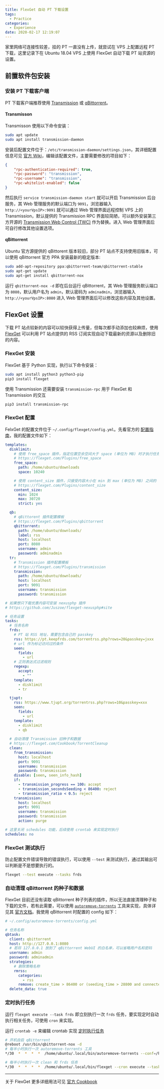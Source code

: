 ```yaml
---
title: FlexGet 自动 PT 下载设置
tags:
  - Practice
categories:
  - Experience
date: 2020-02-17 12:19:07
---
```


家里网络可连接性较差，挂的 PT 一直没有上传，就尝试在 VPS 上配置远程 PT 下载，这里记录下在 Ubuntu 18.04 VPS 上使用 FlexGet 自动下载 PT 站资源的设置。

<!-- more -->

## 前置软件包安装

### 安装 PT 下载客户端

PT 下载客户端推荐使用 [Transmission](https://transmissionbt.com) 或 [qBittorrent](https://www.qbittorrent.org/download.php)。

#### Transmisson

Transmisson 使用以下命令安装：

```sh
sudo apt update
sudo apt install transmission-daemon
```

安装后配置文件位于：`/etc/transmission-daemon/settings.json`，其详细配置信息可见 [官方 Wiki](https://github.com/transmission/transmission/wiki/Editing-Configuration-Files)，编辑该配置文件，主要需要修改的项目如下：

```json
{
    "rpc-authentication-required": true,
    "rpc-password": "transmission",
    "rpc-username": "transmission",
    "rpc-whitelist-enabled": false
}
```

然后执行 `service transmission-daemon start` 就可以开启 Transmission 后台服务，其 Web 管理服务的默认端口为 `9091`，浏览器输入 `http://<yourVpsIP>:9091` 就可以通过 Web 管理界面远程控制 VPS 上的 Transmission，默认提供的 Transmission RPC 界面较简陋，可以额外安装第三方开源的 [Transmission Web Control (TWC)](https://github.com/ronggang/transmission-web-control) 作为替换。进入 Web 管理界面后可自行修改其他设置选项。

#### qBittorrent

Ubuntu 官方源提供的 qBittorent 版本较旧，部分 PT 站点不支持使用旧版本，可以使用 qBittorrent 官方 PPA 安装最新的稳定版本:

```sh
sudo add-apt-repository ppa:qbittorrent-team/qbittorrent-stable
sudo apt-get update
sudo apt-get install qbittorrent-nox
```

运行 `qbittorrent-nox -d` 即在后台运行 qBittorrent，其 Web 管理服务默认端口为 `8080`，默认用户名为 `admin`，默认密码为 `adminadmin`，浏览器输入 `http://<yourVpsIP>:8080` 进入 Web 管理界面后可以修改这些内容及其他设置。

## FlexGet 设置

下载 PT 站点较新的内容可以较快获得上传量，但每次都手动添加也较麻烦，使用 [FlexGet](https://flexget.com/InstallWizard/Linux) 可以利用 PT 站点提供的 RSS 订阅实现自动下载最新的资源以及删除旧的内容。

### FlexGet 安装

FlexGet 基于 Python 实现，执行以下命令安装：

```sh
sudo apt install python3 python3-pip
pip3 install flexget
```

使用 Transmission 还需要安装 `transmission-rpc` 用于 FlexGet 和 Transmission 的交互

```sh
pip3 install transmission-rpc
```

### FlexGet 配置

FelxGet 的配置文件位于 `~/.config/flexget/config.yml`。先看官方的 [配置指南](https://flexget.com/Configuration)，我的配置文件如下：

```yml
templates:
  disklimit:
    # 使用 free_space 插件，指定位置空余空间大于 space (单位为 MB) 时才执行任务
    # https://flexget.com/Plugins/free_space
    free_space:
      path: /home/ubuntu/downloads
      space: 10240

    # 使用 content_size 插件，只接受内容大小在 min 到 max (单位为 MB) 之间的 torrent
    # https://flexget.com/Plugins/content_size
    content_size:
      min: 1024
      max: 30720
      strict: yes

  qb:
    # qBittorent 插件配置模板
    # https://flexget.com/Plugins/qbittorrent
    qbittorrent:
      path: /home/ubuntu/downloads/
      label: rss
      host: localhost
      port: 8080
      username: admin
      password: adminadmin
  tr:
    # Transmission 插件配置模板
    # https://flexget.com/Plugins/transmission
    transmission:
      path: /home/ubuntu/downloads/
      host: localhost
      port: 9091
      username: transmission
      password: transmission

# 如果想只下载优惠内容可安装 nexusphp 插件
# https://github.com/Juszoe/flexget-nexusphp#site

# 任务设置
tasks:
  # 任务名称
  frds:
    # PT 站 RSS 地址，需要包含自己的 passkey
    rss: https://pt.keepfrds.com/torrentrss.php?rows=20&passkey=jxxx
    # url 作为标记访问过的条件
    seen:
      fields:
        - url
    # 正则表达式过滤规则
    regexp:
      accept:
        - ""
    template:
      - disklimit
      - tr

  tjupt:
    rss: https://www.tjupt.org/torrentrss.php?rows=10&passkey=xxx
    seen:
      fields:
        - url
    template:
      - disklimit
      - qb
  
  # 自动清理 Transmission 旧种子和数据
  # https://flexget.com/Cookbook/TorrentCleanup
  clean:
    from_transmission:
      host: localhost
      port: 9091
      username: transmission
      password: transmission
    disable: [seen, seen_info_hash]
    if:
      - transmission_progress == 100: accept
      - transmission_secondsSeeding < 86400: reject
      - transmission_ratio < 0.5: reject
    transmission:
      host: localhost
      port: 9091
      username: transmission
      password: transmission
      action: purge

# 这里关闭 schedules 功能，后续使用 crontab 来实现定时执行
schedules: no
```

### FlexGet 测试执行

防止配置文件错误导致的错误执行，可以使用 `--test` 来测试执行，通过其输出可以判断是不是想要执行的。

```sh
flexget --test execute --tasks frds
```

### 自动清理 qBittorrent 的种子和数据

FlexGet 目前还没有读取 qBittorrent 种子列表的插件，所以无法直接清理种子和下载的文件，若有此需要，可以使用 [`autoremove-torrents`](https://github.com/jerrymakesjelly/autoremove-torrents.git) 工具来实现，具体详见其 [官方文档](https://autoremove-torrents.readthedocs.io/zh_CN/latest/index.html)。我使用 qBittorrent 时配置的 config 如下：

```yml
# ~/.config/autoremove-torrents/config.yml

# 任务名称
qbtask:
  client: qbittorrent
  host: http://127.0.0.1:8080
  # 若将 127.0.0.1 放到了 qBittorrent WebUI 的白名单，可以省略用户名和密码
  username: admin
  password: adminadmin
  strategies:
    # 删除策略名称
    rmrss:
      categories:
        - rss
      remove: create_time > 86400 or (seeding_time > 28800 and connected_leecher < 5)
  delete_data: true
```

### 定时执行任务

运行 `flexget execute --task frds` 即立刻执行一次 `frds` 任务，要实现定时自动执行相关任务，可使用 `cron` 来实现。

运行 `crontab -e` 来编辑 crontab 实现 [定时执行任务](https://flexget.com/InstallWizard/Partial/Crontab)

```sh
# 开机自启 qBittorrent
@reboot /usr/bin/qbittorrent-nox -d
# 每半小时执行一次 autoremove-torrents 工具
*/30  *  *  *  *  /home/ubuntu/.local/bin/autoremove-torrents --conf=/home/ubuntu/.config/autoremove-torrents/config.yml

# 每半小时执行一次 clean 和 frds 任务
*/30  *  *  *  *  /home/ubuntu/.local/bin/flexget --cron execute --tasks clean frds
```

---

关于 FlexGet 更多详细用法可见 [官方 Cookbook](https://flexget.com/Cookbook)
